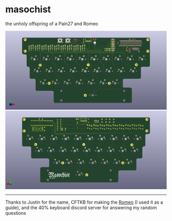 # masochist
the unholy offspring of a Pain27 and Romeo

![Render of the front of the masochist PCB](media/masochist_front.png)
![Render of the back of the masochist PCB](media/masochist_back.png)
___
Thanks to Justin for the name, CFTKB for making the [Romeo](https://github.com/coseyfannitutti/romeo) (I used it as a guide), and the 40% keyboard discord server for answering my random questions
